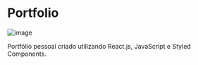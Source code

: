 # Portfolio

![image](https://github.com/user-attachments/assets/cbf6ab20-c632-454e-a7c4-98887d3aecf4)

Portfólio pessoal criado utilizando React.js, JavaScript e Styled Components.